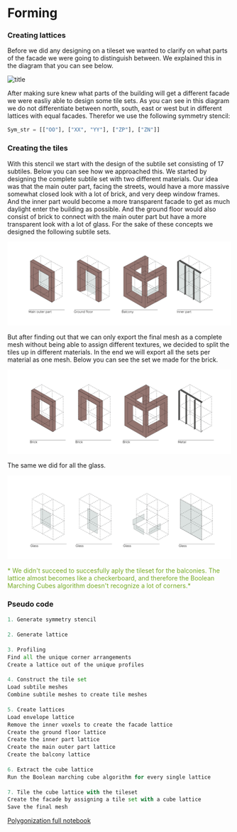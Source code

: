 # Forming

### Creating lattices

Before we did any designing on a tileset we wanted to clarify on what parts of the facade we were going to distinguish between. We explained this in the diagram that you can see below. 

![title](../../../img/Diagram_Facade_new.png)

After making sure knew what parts of the building will get a different facade we were easliy able to design some tile sets. As you can see in this diagram we do not differentiate between north, south, east or west but in different lattices with equal facades. Therefor we use the following symmetry stencil: 

``` Python 
Sym_str = [["OO"], ["XX", "YY"], ["ZP"], ["ZN"]]
```

### Creating the tiles
With this stencil we start with the design of the subtile set consisting of 17 subtiles. Below you can see how we approached this. We started by designing the complete subtile set with two different materials. Our idea was that the main outer part, facing the streets, would have a more massive somewhat closed look with a lot of brick, and very deep window frames. And the inner part would become a more transparent facade to get as much daylight enter the building as possible. And the ground floor would also consist of brick to connect with the main outer part but have a more transparent look with a lot of glass. For the sake of these concepts we designed the following subtile sets.

 ![title](../img/Tile_sets_all.png)   

But after finding out that we can only export the final mesh as a complete mesh without being able to assign different textures, we decided to split the tiles up in different materials. In the end we will export all the sets per material as one mesh. Below you can see the set we made for the brick.

 ![title](../img/Tile_sets_brick.png) 

The same we did for all the glass.

 ![title](../img/Tile_sets_glass.png) 

 <span style="color: #76AB24;">* We didn't succeed to succesfully aply the tileset for the balconies. The lattice almost becomes like a checkerboard, and therefore the Boolean Marching Cubes algorithm doesn't recognize a lot of corners.*</span>

### Pseudo code

``` Python
1. Generate symmetry stencil

2. Generate lattice

3. Profiling
Find all the unique corner arrangements
Create a lattice out of the unique profiles

4. Construct the tile set
Load subtile meshes
Combine subtile meshes to create tile meshes

5. Create lattices
Load envelope lattice
Remove the inner voxels to create the facade lattice
Create the ground floor lattice
Create the inner part lattice
Create the main outer part lattice
Create the balcony lattice

6. Extract the cube lattice
Run the Boolean marching cube algorithm for every single lattice

7. Tile the cube lattice with the tileset
Create the facade by assigning a tile set with a cube lattice
Save the final mesh
```
[Polygonization full notebook](..........)
